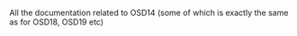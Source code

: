 All the documentation related to OSD14 (some of which is exactly the same as for OSD18, OSD19 etc)

